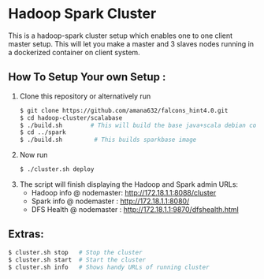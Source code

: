 # Hadoop Spark Cluster

This is a hadoop-spark cluster setup which enables one to one client master setup. This will let you make a master and 
3 slaves nodes running in a dockerized container on client system.

## How To Setup Your own Setup :
1) Clone this repository or alternatively run
    ```bash 
    $ git clone https://github.com/amana632/falcons_hint4.0.git
    $ cd hadoop-cluster/scalabase
    $ ./build.sh        # This will build the base java+scala debian container from openjdk9
    $ cd ../spark
    $ ./build.sh         # This builds sparkbase image
6) Now run 
    ```bash
    $ ./cluster.sh deploy
7) The script will finish displaying the Hadoop and Spark admin URLs:
    * Hadoop info @ nodemaster: http://172.18.1.1:8088/cluster
    * Spark info @ nodemaster : http://172.18.1.1:8080/
    * DFS Health @ nodemaster : http://172.18.1.1:9870/dfshealth.html

## Extras:
```bash
$ cluster.sh stop   # Stop the cluster
$ cluster.sh start  # Start the cluster
$ cluster.sh info   # Shows handy URLs of running cluster
